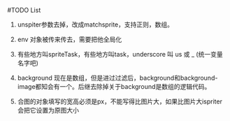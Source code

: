 #TODO List

1. unspiter参数去掉，改成matchsprite，支持正则，数组。
2. env 对象被传来传去，需要把他全局化
3. 有些地方叫spriteTask，有些地方叫task，underscore 叫 us 或 _ (统一变量名字吧)
4. background 现在是数组，但是进过过滤后，background和background-image都知会有一个。后继去除掉关于background是数组的逻辑代码。


5. 合图的对象填写的宽高必须是px，不能写得比图片大，如果比图片大ispriter会把它设置为原图大小